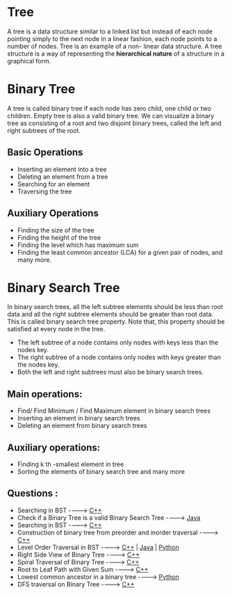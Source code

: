 # Tree

A tree is a data structure similar to a linked list but instead of each node pointing simply to the
next node in a linear fashion, each node points to a number of nodes. Tree is an example of a non-
linear data structure. A tree structure is a way of representing the **hierarchical nature** of a structure
in a graphical form.

# Binary Tree
A tree is called binary tree if each node has zero child, one child or two children. Empty tree is
also a valid binary tree. We can visualize a binary tree as consisting of a root and two disjoint
binary trees, called the left and right subtrees of the root.


## Basic Operations

* Inserting an element into a tree
* Deleting an element from a tree
* Searching for an element
* Traversing the tree

## Auxiliary Operations

* Finding the size of the tree
* Finding the height of the tree
* Finding the level which has maximum sum
* Finding the least common ancestor (LCA) for a given pair of nodes, and many more.

#  Binary Search Tree

In binary search trees, all the left subtree elements should be less than root data and all the right
subtree elements should be greater than root data. This is called binary search tree property. Note
that, this property should be satisfied at every node in the tree.

* The left subtree of a node contains only nodes with keys less than the nodes key.
* The right subtree of a node contains only nodes with keys greater than the nodes key.
* Both the left and right subtrees must also be binary search trees.

## Main operations: 

* Find/ Find Minimum / Find Maximum element in binary search trees
* Inserting an element in binary search trees
* Deleting an element from binary search trees

## Auxiliary operations:

* Finding k th -smallest element in tree
* Sorting the elements of binary search tree and many more

## Questions :
* Searching in BST ----> [C++](/Code/C++/searching_in_bst.cpp) 
* Check if a Binary Tree is a valid Binary Search Tree ----> [Java](/Code/Java/check_valid_BST.java)
* Searching in BST ----> [C++](/Code/C++/searching_in_bst.cpp)
* Construction of binary tree from preorder and inorder traversal ----> [C++](/Code/C++/binary_tree_from_preorder_and_inorder.cpp) 
* Level Order Traversal in BST ----> [C++]() | [Java]() | [Python](/Code/Python/level_order_traversal_binary_tree.py)
* Right Side View of Binary Tree ----> [C++](/Code/C++/Right_Side_View_of_Binary_Tree.cpp)
* Spiral Traversal of Binary Tree ----> [C++](/Code/C++/spiral_traversal_of_binary_tree.cpp) 
* Root to Leaf Path with Given Sum ----> [C++](/Code/C++/Root_to_leaf_path_with_given_sum.cpp)
* Lowest common ancestor in a binary tree ----> [Python](/Code/Python/LCA_in_binary_tree.py)
* DFS traversal on Binary Tree ----> [C++](/Code/C++/binary_tree_DFS_traversal.cpp)
